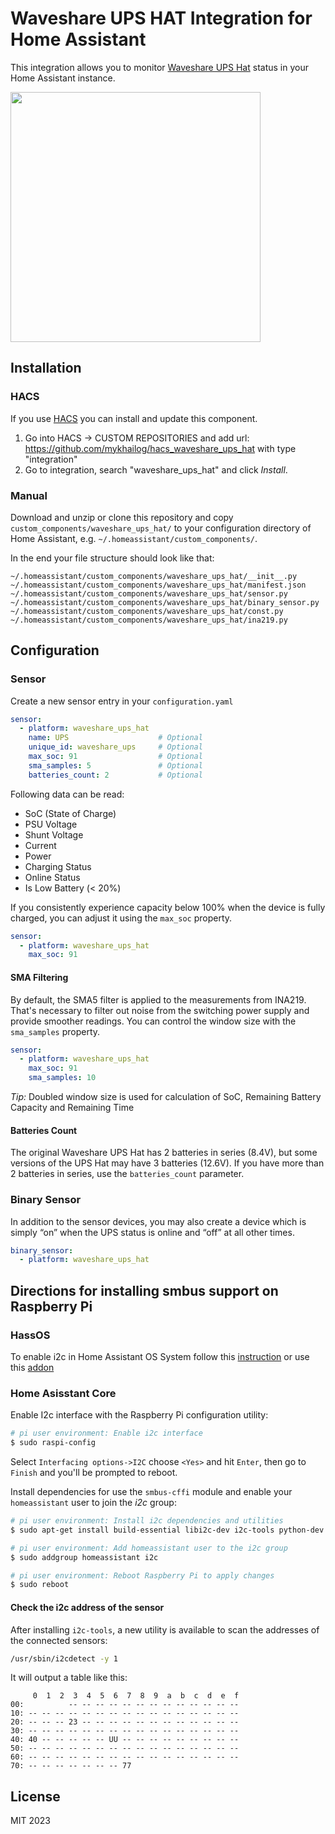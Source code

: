 


# Waveshare UPS HAT Integration for Home Assistant

This integration allows you to monitor [Waveshare UPS Hat](https://www.waveshare.com/wiki/UPS_HAT) status in your Home Assistant instance.

<img src="https://user-images.githubusercontent.com/1454659/114266149-595d6280-99fd-11eb-9056-dd0fbe178ecc.png" width="400" />



## Installation
### HACS
If you use [HACS](https://hacs.xyz/) you can install and update this component.
1. Go into HACS -> CUSTOM REPOSITORIES and add url: https://github.com/mykhailog/hacs_waveshare_ups_hat with type "integration"
2. Go to integration, search "waveshare_ups_hat" and click *Install*.


### Manual
Download and unzip or clone this repository and copy `custom_components/waveshare_ups_hat/` to your configuration directory of Home Assistant, e.g. `~/.homeassistant/custom_components/`.

In the end your file structure should look like that:
```
~/.homeassistant/custom_components/waveshare_ups_hat/__init__.py
~/.homeassistant/custom_components/waveshare_ups_hat/manifest.json
~/.homeassistant/custom_components/waveshare_ups_hat/sensor.py
~/.homeassistant/custom_components/waveshare_ups_hat/binary_sensor.py
~/.homeassistant/custom_components/waveshare_ups_hat/const.py
~/.homeassistant/custom_components/waveshare_ups_hat/ina219.py
```

## Configuration
### Sensor
Create a new sensor entry in your `configuration.yaml` 

```yaml
sensor:
  - platform: waveshare_ups_hat
    name: UPS                    # Optional
    unique_id: waveshare_ups     # Optional
    max_soc: 91                  # Optional
    sma_samples: 5               # Optional
    batteries_count: 2           # Optional
```
Following data can be read:
 - SoC (State of Charge)
 - PSU Voltage
 - Shunt Voltage
 - Current
 - Power
 - Charging Status
 - Online Status
 - Is Low Battery (< 20%)

If you consistently experience capacity below 100% when the device is fully charged, you can adjust it using the `max_soc` property.

```yaml
sensor:
  - platform: waveshare_ups_hat
    max_soc: 91                      
```

#### SMA Filtering
By default, the SMA5 filter is applied to the measurements from INA219. That's necessary to filter out noise from the switching power supply and provide smoother readings. You can control the window size with the `sma_samples` property.

```yaml
sensor:
  - platform: waveshare_ups_hat
    max_soc: 91
    sma_samples: 10                    
```

*Tip:* Doubled window size is used for calculation of SoC, Remaining Battery Capacity and Remaining Time

#### Batteries Count
The original Waveshare UPS Hat has 2 batteries in series (8.4V), but some versions of the UPS Hat may have 3 batteries (12.6V). If you have more than 2 batteries in series, use the `batteries_count` parameter.

### Binary Sensor
In addition to the  sensor devices, you may also create a device which is simply “on” when the UPS status is online and “off” at all other times.

```yaml
binary_sensor:
  - platform: waveshare_ups_hat
```

## Directions for installing smbus support on Raspberry Pi

### HassOS

To enable i2c in Home Assistant OS System follow this [instruction](https://www.home-assistant.io/common-tasks/os/#enable-i2c) or
use this [addon](https://community.home-assistant.io/t/add-on-hassos-i2c-configurator/264167)

### Home Asisstant Core

Enable I2c interface with the Raspberry Pi configuration utility:

```bash
# pi user environment: Enable i2c interface
$ sudo raspi-config
```

Select `Interfacing options->I2C` choose `<Yes>` and hit `Enter`, then go to `Finish` and you'll be prompted to reboot.

Install dependencies for use the `smbus-cffi` module and enable your `homeassistant` user to join the _i2c_ group:

```bash
# pi user environment: Install i2c dependencies and utilities
$ sudo apt-get install build-essential libi2c-dev i2c-tools python-dev libffi-dev

# pi user environment: Add homeassistant user to the i2c group
$ sudo addgroup homeassistant i2c

# pi user environment: Reboot Raspberry Pi to apply changes
$ sudo reboot
```

#### Check the i2c address of the sensor

After installing `i2c-tools`, a new utility is available to scan the addresses of the connected sensors:

```bash
/usr/sbin/i2cdetect -y 1
```

It will output a table like this:

```text
     0  1  2  3  4  5  6  7  8  9  a  b  c  d  e  f
00:          -- -- -- -- -- -- -- -- -- -- -- -- --
10: -- -- -- -- -- -- -- -- -- -- -- -- -- -- -- --
20: -- -- -- 23 -- -- -- -- -- -- -- -- -- -- -- --
30: -- -- -- -- -- -- -- -- -- -- -- -- -- -- -- --
40: 40 -- -- -- -- -- UU -- -- -- -- -- -- -- -- --
50: -- -- -- -- -- -- -- -- -- -- -- -- -- -- -- --
60: -- -- -- -- -- -- -- -- -- -- -- -- -- -- -- --
70: -- -- -- -- -- -- -- 77
```

## License
MIT 2023
